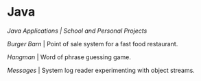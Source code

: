 # Java
*Java Applications | School and Personal Projects*

_Burger Barn_ | Point of sale system for a fast food restaurant.

_Hangman_ | Word of phrase guessing game.

_Messages_ | System log reader experimenting with object streams.
